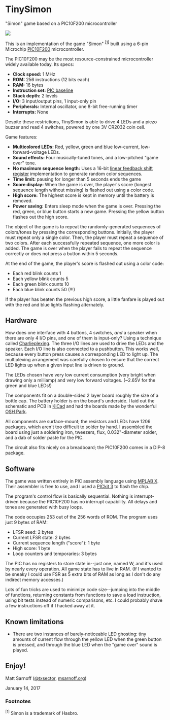 # TinySimon
"Simon" game based on a PIC10F200 microcontroller

![](https://pbs.twimg.com/media/C2CW97UVQAEI9vI.jpg)

This is an implementation of the game "Simon" <sup>[[1]](#f1)</sup> built using a 6-pin Microchip [PIC10F200](http://www.microchip.com/wwwproducts/en/PIC10F200) microcontroller.

The PIC10F200 may be the most resource-constrained microcontroller widely available today. Its specs:

- **Clock speed:** 1 MHz
- **ROM:** 256 instructions (12 bits each)
- **RAM:** 16 bytes
- **Instruction set:** [PIC baseline](https://en.wikipedia.org/wiki/PIC_instruction_listings#Baseline_core_devices_.2812_bit.29)
- **Stack depth:** 2 levels 
- **I/O:** 3 input/output pins, 1 input-only pin
- **Peripherals:** Internal oscillator, one 8-bit free-running timer
- **Interrupts:** None

Despite these restrictions, TinySimon is able to drive 4 LEDs and a piezo buzzer and read 4 switches, powered by one 3V CR2032 coin cell.

Game features:

- **Multicolored LEDs:** Red, yellow, green and blue low-current, low-forward-voltage LEDs.
- **Sound effects:** Four musically-tuned tones, and a low-pitched "game over" tone.
- **No maximum sequence length:** Uses a 16-bit [linear feedback shift register](https://en.wikipedia.org/wiki/Linear-feedback_shift_register) implementation to generate random color sequences.
- **Time limit:** pausing for longer than 5 seconds ends the game
- **Score display:** When the game is over, the player's score (longest sequence length without missing) is flashed out using a color code.
- **High score:** The highest score is kept in memory until the battery is removed.
- **Power saving:** Enters sleep mode when the game is over. Pressing the red, green, or blue button starts a new game. Pressing the yellow button flashes out the high score.

The object of the game is to repeat the randomly-generated sequences of colors/tones by pressing the corresponding buttons. Initially, the player must repeat only a single color. Then, the player must repeat a sequence of two colors. After each successfully repeated sequence, one more color is added. The game is over when the player fails to repeat the sequence correctly or does not press a button within 5 seconds.

At the end of the game, the player's score is flashed out using a color code:

- Each red blink counts 1
- Each yellow blink counts 5
- Each green blink counts 10
- Each blue blink counts 50 (!!!)

If the player has beaten the previous high score, a little fanfare is played out with the red and blue lights flashing alternately.


## Hardware

How does one interface with 4 buttons, 4 switches, *and* a speaker when there are only 4 I/O pins, and one of them is input-only? Using a technique called [Charlieplexing](https://en.wikipedia.org/wiki/Charlieplexing). The three I/O lines are used to drive the LEDs and the speaker. Each I/O line is also connected to a pushbutton. This works well, because every button press causes a corresponding LED to light up. The multiplexing arrangement was carefully chosen to ensure that the correct LED lights up when a given input line is driven to ground.

The LEDs chosen have very low current consumption (very bright when drawing only a milliamp) and very low forward voltages. (~2.65V for the green and blue LEDs!)

The components fit on a double-sided 2 layer board roughly the size of a bottle cap. The battery holder is on the board's underside. I laid out the schematic and PCB in [KiCad](kicad-pcb.org) and had the boards made by the wonderful [OSH Park](oshpark.com).

All components are surface-mount; the resistors and LEDs have 1206 packages, which aren't too difficult to solder by hand. I assembled the board using just a soldering iron, tweezers, flux, 0.032"-diameter solder, and a dab of solder paste for the PIC.

The circuit also fits nicely on a breadboard; the PIC10F200 comes in a DIP-8 package.


## Software

The game was written entirely in PIC assembly language using [MPLAB X](http://www.microchip.com/mplab/mplab-x-ide). Their assembler is free to use, and I used a [PICkit 3](www.microchip.com/pickit3) to flash the chip.

The program's control flow is basically sequential. Nothing is interrupt-driven because the PIC10F200 has no interrupt capability. All delays and tones are generated with busy loops.

The code occupies 253 out of the 256 words of ROM. The program uses just 9 bytes of RAM:

- LFSR seed: 2 bytes
- Current LFSR state: 2 bytes
- Current sequence length ("score"): 1 byte
- High score: 1 byte
- Loop counters and temporaries: 3 bytes

The PIC has no registers to store state in--just one, named W, and it's used by nearly every operation. All game state has to live in RAM. (If I wanted to be sneaky I could use FSR as 5 extra bits of RAM as long as I don't do any indirect memory accesses.)

Lots of fun tricks are used to minimize code size--jumping into the middle of functions, returning constants from functions to save a load instruction, using bit tests instead of numeric comparisons, etc. I could probably shave a few instructions off if I hacked away at it.


## Known limitations

- There are two instances of barely-noticeable LED ghosting: tiny amounts of current flow through the yellow LED when the green button is pressed, and through the blue LED when the "game over" sound is played.


## Enjoy!

Matt Sarnoff ([@txsector](twitter.com/txsector), [msarnoff.org](http://msarnoff.org))

January 14, 2017


### Footnotes

<sup><a name="f1">[1]</a></sup> Simon is a trademark of Hasbro.
